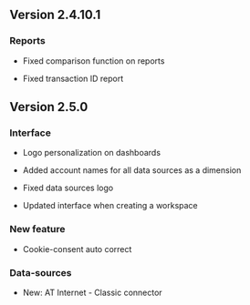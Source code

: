 
## Version 2.4.10.1

### Reports

* Fixed comparison function on reports


* Fixed transaction ID report




## Version 2.5.0

### Interface

* Logo personalization on dashboards


* Added account names for all data sources as a dimension


* Fixed data sources logo


* Updated interface when creating a workspace




### New feature

* Cookie-consent auto correct




### Data-sources

* New: AT Internet - Classic connector





